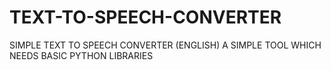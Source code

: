 # TEXT-TO-SPEECH-CONVERTER
SIMPLE TEXT TO SPEECH CONVERTER  (ENGLISH)
A SIMPLE TOOL WHICH NEEDS BASIC PYTHON LIBRARIES
